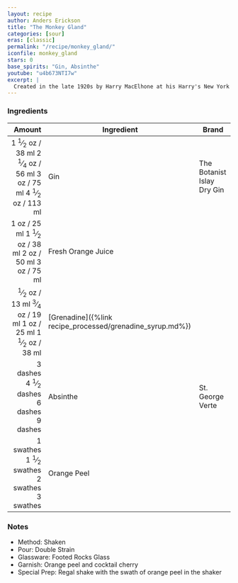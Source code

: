 ```yaml
---
layout: recipe
author: Anders Erickson
title: "The Monkey Gland"
categories: [sour]
eras: [classic]
permalink: "/recipe/monkey_gland/"
iconfile: monkey_gland
stars: 0
base_spirits: "Gin, Absinthe"
youtube: "u4b673NTI7w"
excerpt: |
  Created in the late 1920s by Harry MacElhone at his Harry's New York Bar in Paris, France. The Monkey Gland takes its name from the work of Dr Serge Voronoff who, convinced that testosterone was vital to a long and healthy life, transplanted monkey testicles onto elderly Frenchmen.<br><br>The "Monkey's Gland Cocktail" first appears in MacElhone's 1922 <i>Harry's ABC of Mixing Cocktails</i>. In his 1923 edition, he specifies the recipe as "<i>1 dash Absinthe, 1 teaspoonful of Grenadine, ½ Orange Juice, ½ Gordon Gin. Shake well, and strain into a cocktail glass. (Invented by the Author and deriving its name from Voronoff's experiments in rejuvenation.)</i>."
---
```


### Ingredients

|   Amount | Ingredient                                      | Brand        |
| -------: | ----------------------------------------------- | ------------ |
|   <span class="onex active">1 <sup>1</sup>&frasl;<sub>2</sub> oz  / 38 ml</span> <span class="onehalfx">2 <sup>1</sup>&frasl;<sub>4</sub> oz  / 56 ml</span> <span class="twox">3 oz  / 75 ml</span> <span class="threex">4 <sup>1</sup>&frasl;<sub>2</sub> oz  / 113 ml</span>| Gin                                             | The Botanist Islay Dry Gin |
|     <span class="onex active">1 oz  / 25 ml</span> <span class="onehalfx">1 <sup>1</sup>&frasl;<sub>2</sub> oz  / 38 ml</span> <span class="twox">2 oz  / 50 ml</span> <span class="threex">3 oz  / 75 ml</span>| Fresh Orange Juice                              |
|   <span class="onex active"> <sup>1</sup>&frasl;<sub>2</sub> oz  / 13 ml</span> <span class="onehalfx"> <sup>3</sup>&frasl;<sub>4</sub> oz  / 19 ml</span> <span class="twox">1 oz  / 25 ml</span> <span class="threex">1 <sup>1</sup>&frasl;<sub>2</sub> oz  / 38 ml</span>| [Grenadine]({%link recipe_processed/grenadine_syrup.md%}) |
| <span class="onex active">3 dashes</span> <span class="onehalfx">4 <sup>1</sup>&frasl;<sub>2</sub> dashes</span> <span class="twox">6 dashes</span> <span class="threex">9 dashes</span>| Absinthe                                        | St. George Verte   |
|  <span class="onex active">1 swathes</span> <span class="onehalfx">1 <sup>1</sup>&frasl;<sub>2</sub> swathes</span> <span class="twox">2 swathes</span> <span class="threex">3 swathes</span>| Orange Peel                                     |

### Notes

- Method: Shaken
- Pour: Double Strain
- Glassware: Footed Rocks Glass
- Garnish: Orange peel and cocktail cherry
- Special Prep: Regal shake with the swath of orange peel in the shaker

    
<script type="application/ld+json">
{
  "@context": "https://schema.org",
  "@type": "Recipe",
  "author": {
    "@type": "Person",
    "name": "{{ page.author }}"
    },
  "image": "{%- for page in page.categories limit: 1 %}{% assign cat = site.data.categories | where: "slug", page | first %}{{ site.url }}{{ site.baseurl}}/assets/images/category_{{cat.slug}}.svg{% endfor -%}",
  "description": "{{ page.excerpt | strip_html | replace: '"', "'" }}",
  "recipeIngredient": [
  "1.5 oz Gin",
  "1 oz Fresh Orange Juice ",
  "0.5 oz Grenadine",
  "3 dashes Absinthe ",
  " 1 swath Orange Peel"
    ],
  "name": "{{ page.title }}",
  "recipeInstructions": [
    {
      "@type": "HowToStep",
      "text": "- Method: Shaken"
    },
    {
      "@type": "HowToStep",
      "text": "- Pour: Double Strain"
    },
    {
      "@type": "HowToStep",
      "text": "- Glassware: Footed Rocks Glass"
    },
    {
      "@type": "HowToStep",
      "text": "- Garnish: Orange peel and cocktail cherry"
    },
    {
      "@type": "HowToStep",
      "text": "- Special Prep: Regal shake with the swath of orange peel in the shaker"
    }
    ],
  "recipeYield": "1 cocktail",
  "recipeCategory": "cocktail",
  {% if page.stars and site.data.ratings[page.iconfile].ratings -%}"aggregateRating": {
   "@type": "AggregateRating",
   "ratingValue": "{%- include stars_metadata.html %}",
   "bestRating": "5",
   "reviewCount": "2"}{%- endif %}
  "recipeCuisine": "global",
  "prepTime": "PT20M",
  "cookTime": "PT15S",
  "keywords": "{{ page.title }}, cocktail, {{ page.eras }}, {%- include category_metadata.html -%}, {%- include spirits_metadata.html -%}"
}
</script>

    